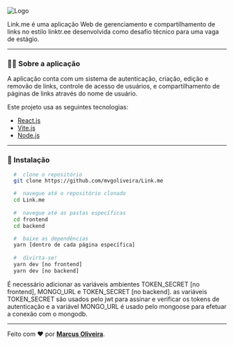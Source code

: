 ![Logo](https://user-images.githubusercontent.com/53785487/214283803-a2de9e5d-3a5b-462b-91ae-ce1ac7c624a9.png)

Link.me é uma aplicação Web de gerenciamento e compartilhamento de links no estilo linktr.ee desenvolvida como desafio técnico para uma vaga de estágio.

---

### :man_technologist: Sobre a aplicação

A aplicação conta com um sistema de autenticação, criação, edição e removão de links, controle de acesso de usuários, e compartilhamento de páginas de links através do nome de usuário.

Este projeto usa as seguintes tecnologias:

- [React.js](https://reactjs.org)
- [Vite.js](https://vitejs.dev)
- [Node.js](https://nodejs.org/en/)

---

### 📁 Instalação

```bash
  #  clone o repositório
  git clone https://github.com/mvgoliveira/Link.me

  #  navegue até o repositório clonado
  cd Link.me
  
  #  navegue até as pastas específicas
  cd frontend
  cd backend

  #  baixe as dependências
  yarn [dentro de cada página específica]
 
  #  divirta-se!
  yarn dev [no frontend]
  yarn dev [no backend]
```

É necessário adicionar as variáveis ambientes TOKEN_SECRET [no frontend], MONGO_URL e TOKEN_SECRET [no backend].
as variáveis TOKEN_SECRET são usados pelo jwt para assinar e verificar os tokens de autenticação e a variável MONGO_URL é usado pelo mongoose para efetuar a conexão com o mongodb.

<hr>

Feito com :hearts: por **[Marcus Oliveira](https://www.linkedin.com/in/marcus-oliveira-3b92011a7/)**.
